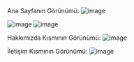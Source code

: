 Ana Sayfanın Görünümü:
![image](https://github.com/merwe70/hobbysite/assets/58660978/949f7051-c23d-4c95-b974-7e274328b88c)

![image](https://github.com/merwe70/hobbysite/assets/58660978/e69ff2da-4ebe-413e-8b0c-af4b12de2225)
![image](https://github.com/merwe70/hobbysite/assets/58660978/3a2a33e8-d100-481d-a527-e22161446ba8)

Hakkımızda Kısmının Görünümü:
![image](https://github.com/merwe70/hobbysite/assets/58660978/652f7ca9-b338-42bf-9f6c-ac3fdfda47a4)

İletişim Kısmının Görünümü:
![image](https://github.com/merwe70/hobbysite/assets/58660978/a067cc48-33e2-4eaa-8be7-ac86fee4c322)




